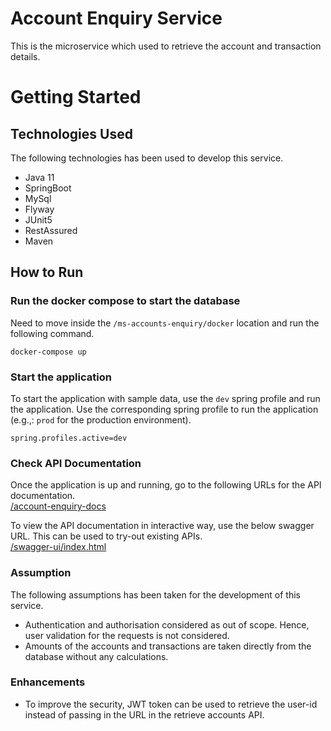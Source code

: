 # Account Enquiry Service
This is the microservice which used to retrieve the account and transaction details.

# Getting Started

## Technologies Used
The following technologies has been used to develop this service.
* Java 11
* SpringBoot
* MySql
* Flyway
* JUnit5
* RestAssured
* Maven

## How to Run
### Run the docker compose to start the database
Need to move inside the ```/ms-accounts-enquiry/docker``` location and run the following command. 

```shell
docker-compose up
```

### Start the application
To start the application with sample data, use the ```dev``` spring profile and run the application. Use the corresponding
spring profile to run the application (e.g.,: ```prod``` for the production environment).

```properties
spring.profiles.active=dev
```

### Check API Documentation
Once the application is up and running, go to the following URLs for the API documentation.
<br><a href="http://localhost:8080/account-enquiry-docs" target="_blank">/account-enquiry-docs</a>


To view the API documentation in interactive way, use the below swagger URL. This can be used to try-out existing APIs. 
<br><a href="http://localhost:8080/swagger-ui/index.html" target="_blank">/swagger-ui/index.html</a>


### Assumption
The following assumptions has been taken for the development of this service.
* Authentication and authorisation considered as out of scope. Hence, user validation for the requests is not considered.
* Amounts of the accounts and transactions are taken directly from the database without any calculations.

### Enhancements
* To improve the security, JWT token can be used to retrieve the user-id instead of passing in the URL in the retrieve accounts API.